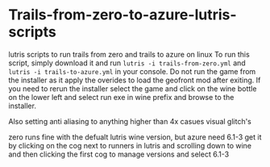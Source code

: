 # Trails-from-zero-to-azure-lutris-scripts
lutris scripts to run trails from zero and trails to azure on linux
To run this script, simply download it and run `lutris -i trails-from-zero.yml` and `lutris -i trails-to-azure.yml` in your console.
Do not run the game from the installer as it apply the overides to load the geofront mod after exiting. If you need to rerun the installer select the game and click on the wine bottle on the lower left and select run exe in wine prefix and browse to the installer.

Also setting anti aliasing to anything higher than 4x casues visual glitch's

zero runs fine  with the defualt lutris wine version, but azure need 6.1-3 get it by clicking on the cog next to runners in lutris and scrolling down to wine and then clicking the first cog to manage versions and select 6.1-3
